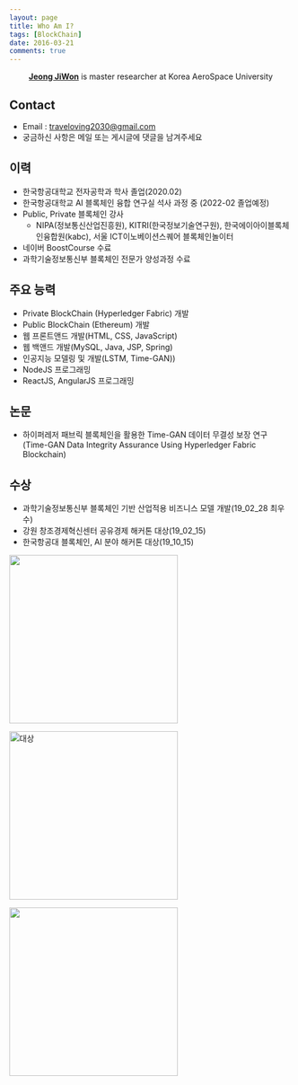 ```yaml
---
layout: page
title: Who Am I?
tags: [BlockChain]
date: 2016-03-21
comments: true
---
```

    
<center><a href="https://github.com/traveloving2030"><b>Jeong JiWon</b></a> is master researcher at Korea AeroSpace University</center>

## Contact
* Email : traveloving2030@gmail.com
* 궁금하신 사항은 메일 또는 게시글에 댓글을 남겨주세요

## 이력
* 한국항공대학교 전자공학과 학사 졸업(2020.02)
* 한국항공대학교 AI 블록체인 융합 연구실 석사 과정 중 (2022-02 졸업예정)
* Public, Private 블록체인 강사 
    - NIPA(정보통신산업진흥원), KITRI(한국정보기술연구원), 한국에이아이블록체인융합원(kabc), 서울 ICT이노베이션스퀘어 블록체인놀이터
* 네이버 BoostCourse 수료
* 과학기술정보통신부 블록체인 전문가 양성과정 수료

## 주요 능력
* Private BlockChain (Hyperledger Fabric) 개발
* Public BlockChain (Ethereum) 개발
* 웹 프론트앤드 개발(HTML, CSS, JavaScript)
* 웹 백앤드 개발(MySQL, Java, JSP, Spring)
* 인공지능 모델링 및 개발(LSTM, Time-GAN))
* NodeJS 프로그래밍
* ReactJS, AngularJS 프로그래밍

## 논문
* 하이퍼레저 패브릭 블록체인을 활용한 Time-GAN 데이터 무결성 보장 연구 (Time-GAN Data Integrity Assurance Using Hyperledger Fabric Blockchain)


## 수상
* 과학기술정보통신부 블록체인 기반 산업적용 비즈니스 모델 개발(19_02_28 최우수)
* 강원 창조경제혁신센터 공유경제 해커톤 대상(19_02_15)
* 한국항공대 블록체인, AI 분야 해커톤 대상(19_10_15)


<img width="300" src = "https://traveloving2030.github.io/jiwon/assets/img/post/블록체인상장.jpg"/> <br>

 <img width="300" alt="대상" src="https://user-images.githubusercontent.com/44187477/56814080-518c6e00-6879-11e9-85a3-32901c1f964f.png"> <br>

<img width="300" src = "https://traveloving2030.github.io/jiwon/assets/img/post/교내블록체인.jpg"/>